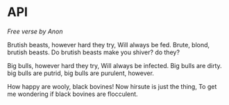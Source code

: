 # API

_Free verse by Anon_

Brutish beasts, however hard they try,
Will always be fed.
Brute, blond, brutish beasts.
Do brutish beasts make you shiver?
do they?

Big bulls, however hard they try,
Will always be infected.
Big bulls are dirty. big bulls are putrid,
big bulls are purulent, however.

How happy are wooly, black bovines!
Now hirsute is just the thing,
To get me wondering if black bovines are flocculent.

